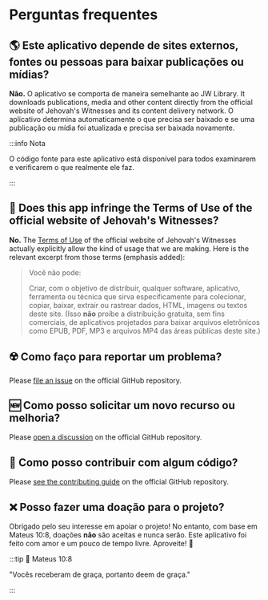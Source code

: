 # Perguntas frequentes

## :earth_americas: Este aplicativo depende de sites externos, fontes ou pessoas para baixar publicações ou mídias?

**Não.** O aplicativo se comporta de maneira semelhante ao JW Library. It downloads publications, media and other content directly from the official website of Jehovah's Witnesses and its content delivery network. O aplicativo determina automaticamente o que precisa ser baixado e se uma publicação ou mídia foi atualizada e precisa ser baixada novamente.

:::info Nota

O código fonte para este aplicativo está disponível para todos examinarem e verificarem o que realmente ele faz.

:::

## :thinking: Does this app infringe the Terms of Use of the official website of Jehovah's Witnesses?

**No.** The [Terms of Use](https://www.jw.org/finder?docid=1011511\&prefer=content) of the official website of Jehovah's Witnesses actually explicitly allow the kind of usage that we are making. Here is the relevant excerpt from those terms (emphasis added):

> Você não pode:
>
> Criar, com o objetivo de distribuir, qualquer software, aplicativo, ferramenta ou técnica que sirva especificamente para colecionar, copiar, baixar, extrair ou rastrear dados, HTML, imagens ou textos deste site. (Isso **não** proíbe a distribuição gratuita, sem fins comerciais, de aplicativos projetados para baixar arquivos eletrônicos como EPUB, PDF, MP3 e arquivos MP4 das áreas públicas deste site.)

## :radioactive: Como faço para reportar um problema?

Please [file an issue](https://github.com/sircharlo/meeting-media-manager/issues) on the official GitHub repository.

## :new: Como posso solicitar um novo recurso ou melhoria?

Please [open a discussion](https://github.com/sircharlo/meeting-media-manager/discussions) on the official GitHub repository.

## :handshake: Como posso contribuir com algum código?

Please [see the contributing guide](https://github.com/sircharlo/meeting-media-manager/blob/master/CONTRIBUTING.md) on the official GitHub repository.

## :x: Posso fazer uma doação para o projeto?

Obrigado pelo seu interesse em apoiar o projeto! No entanto, com base em Mateus 10:8, doações **não** são aceitas e nunca serão. Este aplicativo foi feito com amor e um pouco de tempo livre. Aproveite! :tada:

:::tip :book: Mateus 10:8

"Vocês receberam de graça, portanto deem de graça."

:::
